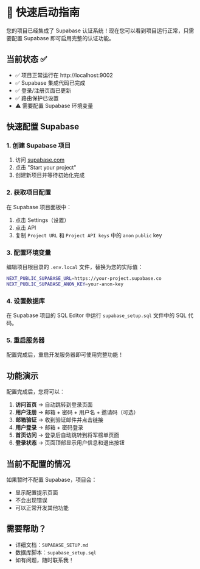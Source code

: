 # 🚀 快速启动指南

您的项目已经集成了 Supabase 认证系统！现在您可以看到项目运行正常，只需要配置 Supabase 即可启用完整的认证功能。

## 当前状态 ✅

- ✅ 项目正常运行在 http://localhost:9002
- ✅ Supabase 集成代码已完成
- ✅ 登录/注册页面已更新
- ✅ 路由保护已设置
- ⚠️ 需要配置 Supabase 环境变量

## 快速配置 Supabase

### 1. 创建 Supabase 项目
1. 访问 [supabase.com](https://supabase.com)
2. 点击 "Start your project"
3. 创建新项目并等待初始化完成

### 2. 获取项目配置
在 Supabase 项目面板中：
1. 点击 Settings（设置）
2. 点击 API
3. 复制 `Project URL` 和 `Project API keys` 中的 `anon` `public` key

### 3. 配置环境变量
编辑项目根目录的 `.env.local` 文件，替换为您的实际值：

```bash
NEXT_PUBLIC_SUPABASE_URL=https://your-project.supabase.co
NEXT_PUBLIC_SUPABASE_ANON_KEY=your-anon-key
```

### 4. 设置数据库
在 Supabase 项目的 SQL Editor 中运行 `supabase_setup.sql` 文件中的 SQL 代码。

### 5. 重启服务器
配置完成后，重启开发服务器即可使用完整功能！

## 功能演示

配置完成后，您将可以：

1. **访问首页** → 自动跳转到登录页面
2. **用户注册** → 邮箱 + 密码 + 用户名 + 邀请码（可选）
3. **邮箱验证** → 收到验证邮件并点击链接
4. **用户登录** → 邮箱 + 密码登录
5. **首页访问** → 登录后自动跳转到将军榜单页面
6. **登录状态** → 页面顶部显示用户信息和退出按钮

## 当前不配置的情况

如果暂时不配置 Supabase，项目会：
- 显示配置提示页面
- 不会出现错误
- 可以正常开发其他功能

## 需要帮助？

- 详细文档：`SUPABASE_SETUP.md`
- 数据库脚本：`supabase_setup.sql`
- 如有问题，随时联系我！

